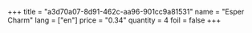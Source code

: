 +++
title = "a3d70a07-8d91-462c-aa96-901cc9a81531"
name = "Esper Charm"
lang = ["en"]
price = "0.34"
quantity = 4
foil = false
+++
